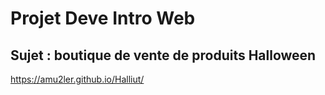 # Projet Deve Intro Web

## Sujet : boutique de vente de produits Halloween

https://amu2ler.github.io/Halliut/
